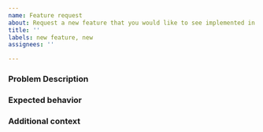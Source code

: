 ```yaml
---
name: Feature request
about: Request a new feature that you would like to see implemented in SDGym
title: ''
labels: new feature, new
assignees: ''

---
```


### Problem Description

<!--Replace this with a description of the problem that you think SDGym should be able
to solve and is not solving already-->

### Expected behavior

<!--Replace this a clear and concise description of what you would expect SDGym with regards
with the described problem. If possible, explain how you would like to interact with SDGym
and what the outcome of this interaction would be.-->

### Additional context

<!--Please provide any additional context that may be relevant to the issue here. If none,
please remove this section.-->
